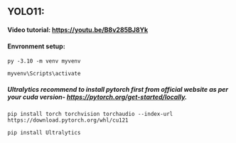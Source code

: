 ## YOLO11:

#### Video tutorial: https://youtu.be/B8v285BJ8Yk

#### Envronment setup:

	py -3.10 -m venv myvenv
	
	myvenv\Scripts\activate
	
##### Ultralytics recommend to install pytorch first from official website as per your cuda version-  https://pytorch.org/get-started/locally.

	pip install torch torchvision torchaudio --index-url https://download.pytorch.org/whl/cu121
    
	pip install Ultralytics
